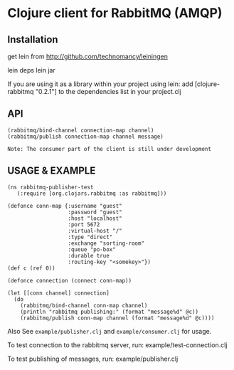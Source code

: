 # Clojure client for RabbitMQ (AMQP) #


## Installation ##
   get lein from http://github.com/technomancy/leiningen

   lein deps
   lein jar

   If you are using it as a library within your project using lein:
     add [clojure-rabbitmq "0.2.1"] to the dependencies list in your
     project.clj

## API ## 
    (rabbitmq/bind-channel connection-map channel)
    (rabbitmq/publish connection-map channel message)

    Note: The consumer part of the client is still under development
     
## USAGE & EXAMPLE ##

    (ns rabbitmq-publisher-test
       (:require [org.clojars.rabbitmq :as rabbitmq]))

    (defonce conn-map {:username "guest"
                       :password "guest"
                       :host "localhost"
                       :port 5672
                       :virtual-host "/"
                       :type "direct"
                       :exchange "sorting-room"
                       :queue "po-box"
                       :durable true
                       :routing-key "<somekey>"})
    (def c (ref 0))
  
    (defonce connection (connect conn-map))

    (let [[conn channel] connection]
      (do
        (rabbitmq/bind-channel conn-map channel)
        (println "rabbitmq publishing:" (format "message%d" @c))
        (rabbitmq/publish conn-map channel (format "message%d" @c))))
    
Also See `example/publisher.clj` and `example/consumer.clj` for usage.

To test connection to the rabbitmq server, run:
  example/test-connection.clj

To test publishing of messages, run:
  example/publisher.clj
